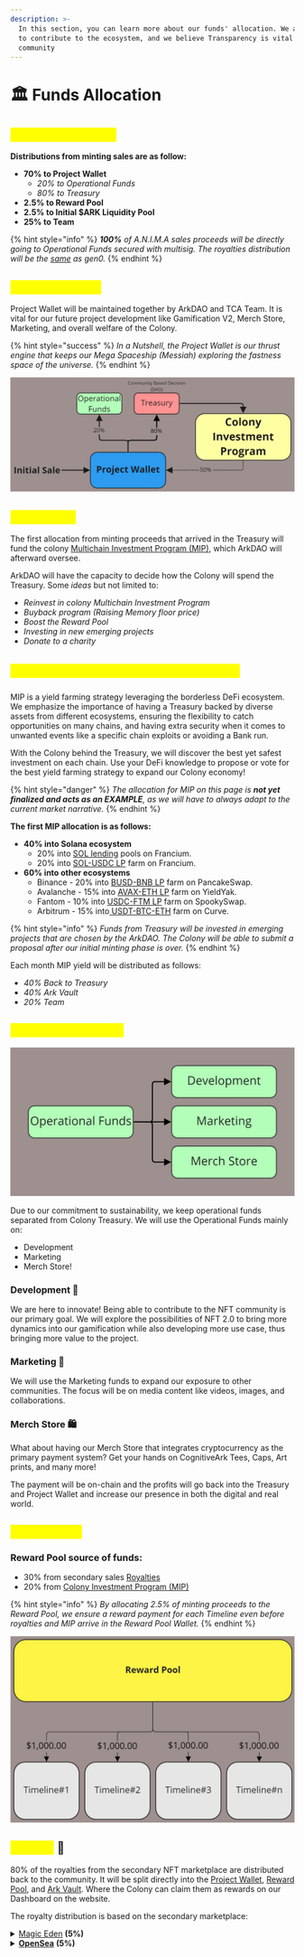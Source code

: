 ```yaml
---
description: >-
  In this section, you can learn more about our funds' allocation. We are here
  to contribute to the ecosystem, and we believe Transparency is vital for the
  community
---
```


# 🏛 Funds Allocation

## <mark style="color:yellow;">Gen0 Initial Sale ✨</mark>

**Distributions from minting sales are as follow:**

* **70% to Project Wallet**
  * _20% to Operational Funds_
  * _80% to Treasury_
* **2.5% to Reward Pool**
* **2.5% to Initial $ARK Liquidity Pool**
* **25% to Team**

{% hint style="info" %}
_**100%** of A.N.I.M.A sales proceeds will be directly going to Operational Funds secured with multisig. The royalties distribution will be the_ [_same_](funds-allocation.md#royalty) _as gen0._
{% endhint %}

## <mark style="color:yellow;">Project Wallet 🚀</mark>

Project Wallet will be maintained together by ArkDAO and TCA Team. It is vital for our future project development like Gamification V2, Merch Store, Marketing, and overall welfare of the Colony.&#x20;

{% hint style="success" %}
_In a Nutshell, the Project Wallet is our thrust engine that keeps our Mega Spaceship (Messiah) exploring the fastness space of the universe._
{% endhint %}

![70% of the minting proceeds will fund Project Wallet](<../.gitbook/assets/Finance - Project Wallet (1).jpg>)

## <mark style="color:yellow;">Treasury 💵</mark>

The first allocation from minting proceeds that arrived in the Treasury will fund the colony [Multichain Investment Program (MIP)](funds-allocation.md#multichain-investment-program-mip), which ArkDAO will afterward oversee.

ArkDAO will have the capacity to decide how the Colony will spend the Treasury. Some _ideas_ but not limited to:

* _Reinvest in colony Multichain Investment Program_
* _Buyback program (Raising Memory floor price)_
* _Boost the Reward Pool_
* _Investing in new emerging projects_
* _Donate to a charity_

## <mark style="color:yellow;">Multichain Investment Program (MIP) 📈</mark>

MIP is a yield farming strategy leveraging the borderless DeFi ecosystem. We emphasize the importance of having a Treasury backed by diverse assets from different ecosystems, ensuring the flexibility to catch opportunities on many chains, and having extra security when it comes to unwanted events like a specific chain exploits or avoiding a Bank run.

With the Colony behind the Treasury, we will discover the best yet safest investment on each chain. Use your DeFi knowledge to propose or vote for the best yield farming strategy to expand our Colony economy!

{% hint style="danger" %}
_The allocation for MIP on this page is **not yet finalized and acts as an EXAMPLE**, as we will have to always adapt to the current market narrative._&#x20;
{% endhint %}

**The first MIP allocation is as follows:**

* **40% into Solana ecosystem**
  * 20% into [SOL lending](https://francium.io/app/lend) pools on Francium.&#x20;
  * 20% into [SOL-USDC LP](https://francium.io/app/invest/farm) farm on Francium.
* **60% into other ecosystems**&#x20;
  * Binance - 20% into [BUSD-BNB LP](https://pancakeswap.finance/info/pool/0x58F876857a02D6762E0101bb5C46A8c1ED44Dc16) farm on PancakeSwap.
  * Avalanche - 15% into [AVAX-ETH LP](https://yieldyak.com/farms/detail/0x5219558ee591b030E075892acc41334A1694fd8A) farm on YieldYak.
  * Fantom - 10% into [USDC-FTM LP](https://info.spooky.fi/) farm on SpookySwap.
  * Arbitrum - 15% into[ USDT-BTC-ETH](https://app.beefy.finance/#/arbitrum/vault/curve-arb-tricrypto) farm on Curve.

{% hint style="info" %}
_Funds from Treasury will be invested in emerging projects that are chosen by the ArkDAO. The Colony will be able to submit a proposal after our initial minting phase is over._
{% endhint %}

Each month MIP yield will be distributed as follows:

* _40% Back to Treasury_
* _40% Ark Vault_
* _20% Team_

## <mark style="color:yellow;">Operational Funds💼</mark>

![](<../.gitbook/assets/Finance - Operational Funds.jpg>)

Due to our commitment to sustainability, we keep operational funds separated from Colony Treasury. We will use the Operational Funds mainly on:&#x20;

* Development
* Marketing
* Merch Store!

### Development 🧰

We are here to innovate! Being able to contribute to the NFT community is our primary goal. We will explore the possibilities of NFT 2.0 to bring more dynamics into our gamification while also developing more use case, thus bringing more value to the project.

### Marketing 📡

We will use the Marketing funds to expand our exposure to other communities. The focus will be on media content like videos, images, and collaborations.

### Merch Store 🛍️

What about having our Merch Store that integrates cryptocurrency as the primary payment system? Get your hands on CognitiveArk Tees, Caps, Art prints, and many more!&#x20;

The payment will be on-chain and the profits will go back into the Treasury and Project Wallet and increase our presence in both the digital and real world.

## <mark style="color:yellow;">Reward Pool</mark>

### Reward Pool source of funds:

* 30% from secondary sales [Royalties](funds-allocation.md#royalty)
* 20% from [Colony Investment Program (MIP)](funds-allocation.md#colony-investment-program-cip)

{% hint style="info" %}
_By allocating 2.5% of minting proceeds to the Reward Pool, we ensure a reward payment for each Timeline even before royalties and MIP arrive in the Reward Pool Wallet._
{% endhint %}

![The reward is subject to change depending on source funds](<../.gitbook/assets/Finance - Reward Pool.jpg>)

## <mark style="color:yellow;">Royalty</mark> 🧾

80% of the royalties from the secondary NFT marketplace are distributed back to the community. It will be split directly into the [Project Wallet](funds-allocation.md#project-wallet), [Reward Pool](../injecting-new-nft-culture/reward-system.md#3.-staking-reward), and [Ark Vault](../injecting-new-nft-culture/tokenomics/usdark-token/#tca-vaults). Where the Colony can claim them as rewards on our Dashboard on the website.

The royalty distribution is based on the secondary marketplace:

<details>

<summary><a href="https://magiceden.io/">Magic Eden</a> <strong>(5%)</strong></summary>

* 2,0% to Project Wallet
* 1,0% to Reward Pool
* 1,0% to Ark Vault
* 1,0% to Team

</details>

<details>

<summary><strong></strong><a href="https://opensea.io/"><strong>OpenSea</strong></a> <strong>(5%)</strong></summary>

* 2,0% to Project Wallet
* 1,0% to Reward Pool
* 1,0% to Ark Vault
* 1,0% to Team

</details>

